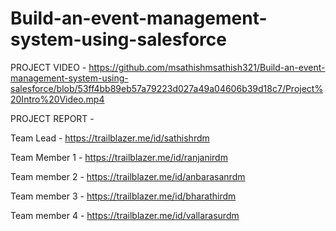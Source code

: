 # Build-an-event-management-system-using-salesforce

PROJECT VIDEO - https://github.com/msathishmsathish321/Build-an-event-management-system-using-salesforce/blob/53ff4bb89eb57a79223d027a49a04606b39d18c7/Project%20Intro%20Video.mp4

PROJECT REPORT - 

Team Lead - https://trailblazer.me/id/sathishrdm

Team Member 1 - https://trailblazer.me/id/ranjanirdm

Team member 2 - https://trailblazer.me/id/anbarasanrdm

Team member 3 - https://trailblazer.me/id/bharathirdm

Team member 4 - https://trailblazer.me/id/vallarasurdm
